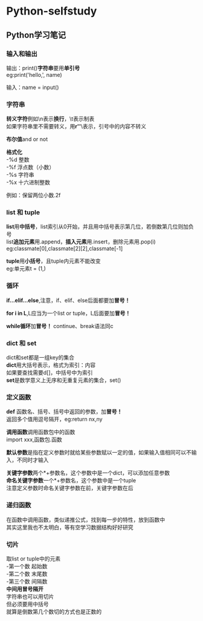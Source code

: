 # Python-selfstudy
## Python学习笔记  
### 输入和输出  

输出：print()**字符串**要用**单引号**<br>
eg:print('hello,', name)<br>

输入：name = input()<br>

### 字符串

**转义字符**例如\n表示**换行**，\t表示制表<br>
如果字符串里不需要转义，用**r''**\表示，引号中的内容不转义<br>

**布尔值**and or not

**格式化**<br>
-%d 整数    
-%f 浮点数（小数）   
-%s 字符串    
-%x 十六进制整数    

例如：保留两位小数.2f<br>

### list 和 tuple
**list**用**中括号**，list索引从0开始，并且用中括号表示第几位，若倒数第几位则加负号<br>
list**追加元素**用.append，**插入元素**用.insert，删除元素用.pop(i)<br>
eg:classmate[0],classmate[2][2],classmate[-1]<br>

**tuple**用**小括号**，且tuple内元素不能改变<br>
eg:单元素t = (1,)<br>

### 循环

**if...elif...else**,注意，if、elif、else后面都要加**冒号！**<br>

**for i in L**,L应当为一个list or tuple，L后面要加**冒号！**<br>

**while循环**加**冒号！** continue、break语法同c<br>

### dict 和 set
dict和set都是一组key的集合<br>
**dict**用大括号表示，格式为索引：内容<br>
如果要查找需要d[]，中括号中为索引<br>
**set**是数学意义上无序和无重复元素的集合，set()<br>

### 定义函数
**def** 函数名、括号、括号中返回的参数，加**冒号！**<br>
返回多个值用逗号隔开，eg:return nx,ny<br>

**调用函数**调用函数包中的函数<br>
import xxx,函数包.函数<br>

**默认参数**是指在定义参数时就给某些参数赋以一定的值，如果输入值相同可以不输入，不同时才输入<br>

**关键字参数**两个*+参数名，这个参数中是一个dict，可以添加任意参数<br>
**命名关键字参数**一个*+参数名，这个参数中是一个tuple<br>
注意定义参数时命名关键字参数在前，关键字参数在后<br>

### 递归函数
在函数中调用函数，类似递推公式，找到每一步的特性，放到函数中<br>
其实这里我也不太明白，等有空学习数据结构好好研究<br>

### 切片
取list or tuple中的元素<br>
-第一个数 起始数   
-第二个数 末尾数    
-第三个数 间隔数   
**中间用冒号隔开**<br>
字符串也可以用切片<br>但必须要用中括号<br>
就算是倒数第几个数切的方式也是正数的<br>







